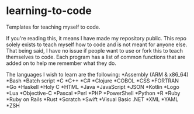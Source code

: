 # learning-to-code
Templates for teaching myself to code.

If you're reading this, it means I have made my repository public. This repo solely exists to teach myself how to code and is not meant for anyone else.
That being said, I have no issue if people want to use or fork this to teach themselves to code.
Each program has a list of common functions that are added on to help me remember what they do.

The languages I wish to learn are the following:
*Assembly (ARM & x86_64)
*Bash
*Batch script
*C
*C++
*C#
*Clojure
*COBOL
*CSS
*FORTRAN
*Go
*Haskell
*Holy C
*HTML
*Java
*JavaScript
*JSON
*Kotlin
*Logo
*Lua
*Objective-C
*Pascal
*Perl
*PHP
*PowerShell
*Python
*R
*Ruby
*Ruby on Rails
*Rust
*Scratch
*Swift
*Visual Basic .NET
*XML
*YAML
*ZSH
